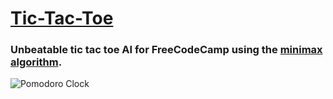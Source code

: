 # [Tic-Tac-Toe](http://sschapman.com/tic-tac-toe/)

### Unbeatable tic tac toe AI for FreeCodeCamp using the [minimax algorithm](http://neverstopbuilding.com/minimax).

![Pomodoro Clock](http://sschapman.com/img/sm-img/ttt.PNG)
